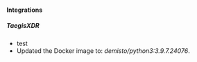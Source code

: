
#### Integrations
##### TaegisXDR
- test
- Updated the Docker image to: *demisto/python3:3.9.7.24076*.
